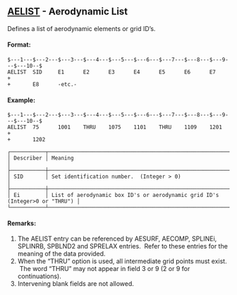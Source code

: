 ## [AELIST](https://nexus.hexagon.com/documentationcenter/bundle/MSC_Nastran_2022.4/page/Nastran_Combined_Book/qrg/bulkab/TOC.AELIST.xhtml) - Aerodynamic List

Defines a list of aerodynamic elements or grid ID’s.

#### Format:

```nastran
$---1---$---2---$---3---$---4---$---5---$---6---$---7---$---8---$---9---$---10--$
AELIST  SID     E1      E2      E3      E4      E5      E6      E7      +       
+       E8      -etc.-                                                          
```

#### Example:

```nastran
$---1---$---2---$---3---$---4---$---5---$---6---$---7---$---8---$---9---$---10--$
AELIST  75      1001    THRU    1075    1101    THRU    1109    1201    +       
+       1202                                                                    
```

```text
┌───────────┬─────────────────────────────────────────────────────────────────────────────┐
│ Describer │ Meaning                                                                     │
├───────────┼─────────────────────────────────────────────────────────────────────────────┤
│ SID       │ Set identification number.  (Integer > 0)                                   │
├───────────┼─────────────────────────────────────────────────────────────────────────────┤
│ Ei        │ List of aerodynamic box ID's or aerodynamic grid ID's (Integer>0 or "THRU") │
└───────────┴─────────────────────────────────────────────────────────────────────────────┘
```

#### Remarks:

1. The AELIST entry can be referenced by AESURF, AECOMP, SPLINEi, SPLINRB, SPBLND2 and SPRELAX entries.  Refer to these entries for the meaning of the data provided.
2. When the “THRU” option is used, all intermediate grid points must exist.  The word “THRU” may not appear in field 3 or 9 (2 or 9 for continuations).
3. Intervening blank fields are not allowed.

